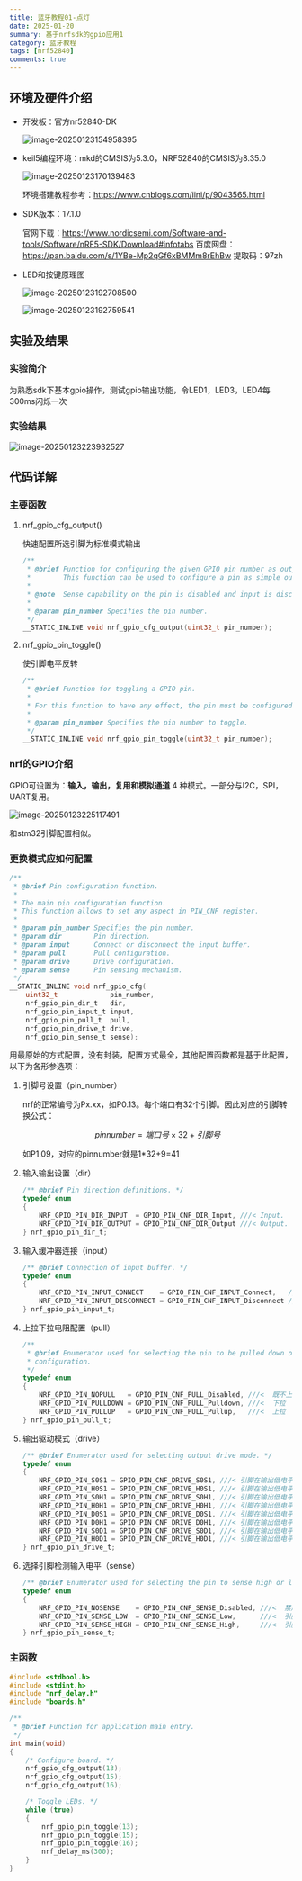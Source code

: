 ```yaml
---
title: 蓝牙教程01-点灯
date: 2025-01-20
summary: 基于nrfsdk的gpio应用1
category: 蓝牙教程
tags: [nrf52840]
comments: true
---
```


## 环境及硬件介绍

- 开发板：官方nr52840-DK

  ![image-20250123154958395](https://picture-note-1328988318.cos.ap-nanjing.myqcloud.com/Typora/202501231705432.png)

- keil5编程环境：mkd的CMSIS为5.3.0，NRF52840的CMSIS为8.35.0

  ![image-20250123170139483](https://picture-note-1328988318.cos.ap-nanjing.myqcloud.com/Typora/202501231704611.png)

  环境搭建教程参考：https://www.cnblogs.com/iini/p/9043565.html

- SDK版本：17.1.0

  官网下载：https://www.nordicsemi.com/Software-and-tools/Software/nRF5-SDK/Download#infotabs
  百度网盘：https://pan.baidu.com/s/1YBe-Mp2qGf6xBMMm8rEhBw 提取码：97zh

- LED和按键原理图

  ![image-20250123192708500](https://picture-note-1328988318.cos.ap-nanjing.myqcloud.com/Typora/202501231927565.png)

  ![image-20250123192759541](https://picture-note-1328988318.cos.ap-nanjing.myqcloud.com/Typora/202501231927613.png)

## 实验及结果

### 实验简介

为熟悉sdk下基本gpio操作，测试gpio输出功能，令LED1，LED3，LED4每300ms闪烁一次

### 实验结果

![image-20250123223932527](https://picture-note-1328988318.cos.ap-nanjing.myqcloud.com/Typora/202501232239279.png)

## 代码详解

### 主要函数

1. nrf_gpio_cfg_output()

   快速配置所选引脚为标准模式输出

   ```c
   /**
    * @brief Function for configuring the given GPIO pin number as output, hiding inner details.
    *        This function can be used to configure a pin as simple output with gate driving GPIO_PIN_CNF_DRIVE_S0S1 (normal cases).
    *
    * @note  Sense capability on the pin is disabled and input is disconnected from the buffer as the pins are configured as output.
    *
    * @param pin_number Specifies the pin number.
    */
   __STATIC_INLINE void nrf_gpio_cfg_output(uint32_t pin_number);
   ```

2. nrf_gpio_pin_toggle()

   使引脚电平反转

   ```c
   /**
    * @brief Function for toggling a GPIO pin.
    *
    * For this function to have any effect, the pin must be configured as an output.
    *
    * @param pin_number Specifies the pin number to toggle.
    */
   __STATIC_INLINE void nrf_gpio_pin_toggle(uint32_t pin_number);
   ```

### nrf的GPIO介绍

GPIO可设置为：**输入，输出，复用和模拟通道** 4 种模式。一部分与I2C，SPI，UART复用。

![image-20250123225117491](https://picture-note-1328988318.cos.ap-nanjing.myqcloud.com/Typora/202501232251547.png)

和stm32引脚配置相似。

### 更换模式应如何配置

```c
/**
 * @brief Pin configuration function.
 *
 * The main pin configuration function.
 * This function allows to set any aspect in PIN_CNF register.
 *
 * @param pin_number Specifies the pin number.
 * @param dir        Pin direction.
 * @param input      Connect or disconnect the input buffer.
 * @param pull       Pull configuration.
 * @param drive      Drive configuration.
 * @param sense      Pin sensing mechanism.
 */
__STATIC_INLINE void nrf_gpio_cfg(
    uint32_t             pin_number,
    nrf_gpio_pin_dir_t   dir,
    nrf_gpio_pin_input_t input,
    nrf_gpio_pin_pull_t  pull,
    nrf_gpio_pin_drive_t drive,
    nrf_gpio_pin_sense_t sense);
```

用最原始的方式配置，没有封装，配置方式最全，其他配置函数都是基于此配置，以下为各形参选项：

1. 引脚号设置（pin_number）

   nrf的正常编号为Px.xx，如P0.13。每个端口有32个引脚。因此对应的引脚转换公式：

   $$
   pinnumber = 端口号 \times 32 + 引脚号
   $$

   如P1.09，对应的pinnumber就是1\*32+9=41

2. 输入输出设置（dir）

   ```c
   /** @brief Pin direction definitions. */
   typedef enum
   {
       NRF_GPIO_PIN_DIR_INPUT  = GPIO_PIN_CNF_DIR_Input, ///< Input.
       NRF_GPIO_PIN_DIR_OUTPUT = GPIO_PIN_CNF_DIR_Output ///< Output.
   } nrf_gpio_pin_dir_t;
   ```

3. 输入缓冲器连接（input）

   ```c
   /** @brief Connection of input buffer. */
   typedef enum
   {
       NRF_GPIO_PIN_INPUT_CONNECT    = GPIO_PIN_CNF_INPUT_Connect,   ///< 连接
       NRF_GPIO_PIN_INPUT_DISCONNECT = GPIO_PIN_CNF_INPUT_Disconnect ///< 不连接
   } nrf_gpio_pin_input_t;
   ```

4. 上拉下拉电阻配置（pull）

   ```c
   /**
    * @brief Enumerator used for selecting the pin to be pulled down or up at the time of pin
    * configuration.
    */
   typedef enum
   {
       NRF_GPIO_PIN_NOPULL   = GPIO_PIN_CNF_PULL_Disabled, ///<  既不上拉也不下拉
       NRF_GPIO_PIN_PULLDOWN = GPIO_PIN_CNF_PULL_Pulldown, ///<  下拉
       NRF_GPIO_PIN_PULLUP   = GPIO_PIN_CNF_PULL_Pullup,   ///<  上拉
   } nrf_gpio_pin_pull_t;
   ```

5. 输出驱动模式（drive）

   ```c
   /** @brief Enumerator used for selecting output drive mode. */
   typedef enum
   {
       NRF_GPIO_PIN_S0S1 = GPIO_PIN_CNF_DRIVE_S0S1, ///< 引脚在输出低电平 (0) 时使用标准驱动能力，输出高电平 (1) 时也使用标准驱动能力。
       NRF_GPIO_PIN_H0S1 = GPIO_PIN_CNF_DRIVE_H0S1, ///< 引脚在输出低电平 (0) 时使用高驱动能力，输出高电平 (1) 时使用标准驱动能力。
       NRF_GPIO_PIN_S0H1 = GPIO_PIN_CNF_DRIVE_S0H1, ///< 引脚在输出低电平 (0) 时使用标准驱动能力，输出高电平 (1) 时使用高驱动能力。
       NRF_GPIO_PIN_H0H1 = GPIO_PIN_CNF_DRIVE_H0H1, ///< 引脚在输出低电平 (0) 和输出高电平 (1) 时都使用高驱动能力。
       NRF_GPIO_PIN_D0S1 = GPIO_PIN_CNF_DRIVE_D0S1, ///< 引脚在输出低电平 (0) 时断开（浮空），输出高电平 (1) 时使用标准驱动能力。
       NRF_GPIO_PIN_D0H1 = GPIO_PIN_CNF_DRIVE_D0H1, ///< 引脚在输出低电平 (0) 时断开（浮空），输出高电平 (1) 时使用高驱动能力。
       NRF_GPIO_PIN_S0D1 = GPIO_PIN_CNF_DRIVE_S0D1, ///< 引脚在输出低电平 (0) 时使用标准驱动能力，输出高电平 (1) 时断开（浮空）。
       NRF_GPIO_PIN_H0D1 = GPIO_PIN_CNF_DRIVE_H0D1, ///< 引脚在输出低电平 (0) 时使用高驱动能力，输出高电平 (1) 时断开（浮空）。
   } nrf_gpio_pin_drive_t;
   ```

6. 选择引脚检测输入电平（sense）

   ```c
   /** @brief Enumerator used for selecting the pin to sense high or low level on the pin input. */
   typedef enum
   {
       NRF_GPIO_PIN_NOSENSE    = GPIO_PIN_CNF_SENSE_Disabled, ///<  禁用引脚感知电平
       NRF_GPIO_PIN_SENSE_LOW  = GPIO_PIN_CNF_SENSE_Low,      ///<  引脚检测低电平
       NRF_GPIO_PIN_SENSE_HIGH = GPIO_PIN_CNF_SENSE_High,     ///<  引脚检测高电平
   } nrf_gpio_pin_sense_t;
   ```

### 主函数

```c
#include <stdbool.h>
#include <stdint.h>
#include "nrf_delay.h"
#include "boards.h"

/**
 * @brief Function for application main entry.
 */
int main(void)
{
    /* Configure board. */
    nrf_gpio_cfg_output(13);
    nrf_gpio_cfg_output(15);
    nrf_gpio_cfg_output(16);

    /* Toggle LEDs. */
    while (true)
    {
        nrf_gpio_pin_toggle(13);
        nrf_gpio_pin_toggle(15);
        nrf_gpio_pin_toggle(16);
        nrf_delay_ms(300);
    }
}
```
